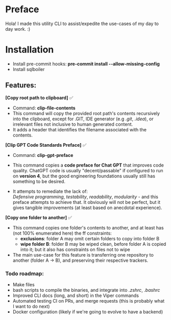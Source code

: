 # Preface 
Hola! I made this utility CLI to assist/expedite the use-cases of my day to day work. :) 

# Installation
- Install pre-commit hooks: **pre-commit install --allow-missing-config**
- Install sqlboiler

## Features: <br/> 

**[Copy root path to clipboard]** ✅ <br/>
- Command: **clip-file-contents**
- This command will copy the provided root path's contents recursively into the clipboard, except for .GIT, IDE generator (e.g _.git_, _.idea_), or irrelevant files
not inclusive to human generated content.
- It adds a header that identifies the filename associated with the contents.

**[Clip GPT Code Standards Preface]** ✅ <br/>
- Command: **clip-gpt-preface**
- This command copies a **code preface for Chat GPT** that improves code quality.
  ChatGPT code is usually "decent/passable" if configured to run on **version 4**, but the good engineering
  foundations usually still has something to be desired.


- It attempts to remediate the lack of: <br/>
  	_Defensive programming_, _testability_, _readability_, _modularity_ - and this
  	preface attempts to achieve that. It obviously will not be perfect,
  	but it gives tangible improvements (at least based on anecdotal experience).

**[Copy one folder to another]** ✅ <br/>
- This command copies one folder's contents to another, and at least has (not 100% enumerated here) the ff constraints:
  - **exclusions**: folder A may omit certain folders to copy into folder B
  - **wipe folder B**: folder B may be wiped clean, before folder A is copied into it; but it also has constraints on files not to wipe
- The main use-case for this feature is transferring one repository to another (folder A -> B), and preserving their respective trackers.

### Todo roadmap: <br/>
- Make files
- bash scripts to compile the binaries, and integrate into _.zshrc_, _.bashrc_
- Improved CLI docs (long, and short) in the Viper commands
- Automated testing CI on PRs, and merge requests (this is probably what I want to do next)
- Docker configuration (likely if we're going to evolve to have a backend)